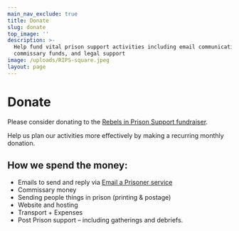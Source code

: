 ```yaml
---
main_nav_exclude: true
title: Donate
slug: donate
top_image: ''
description: >-
  Help fund vital prison support activities including email communication,
  commissary funds, and legal support
image: /uploads/RIPS-square.jpeg
layout: page
---
```


# Donate

Please consider donating to the [Rebels in Prison Support fundraiser](https://chuffed.org/project/rips).

Help us plan our activities more effectively by making a recurring monthly donation.

## How we spend the money:

* Emails to send and reply via [Email a Prisoner service](https://www.emailaprisoner.com/)
* Commissary money
* Sending people things in prison (printing & postage)
* Website and hosting
* Transport + Expenses
* Post Prison support – including gatherings and debriefs.
